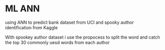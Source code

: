 # ML ANN
using ANN to predict bank dataset from UCI
and spooky author identification from Kaggle

With spookey author dataset i use the propocess to split the word and catch the top 30 commonly uesd words from each author
